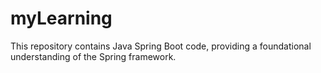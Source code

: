 # myLearning
This repository contains Java Spring Boot code, providing a foundational understanding of the Spring framework.
